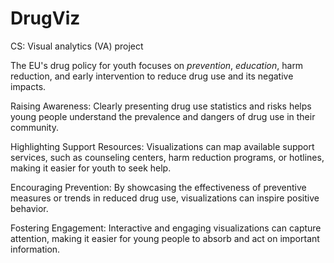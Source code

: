 # DrugViz
CS: Visual analytics (VA) project 

The EU's drug policy for youth focuses on *prevention*, *education*, harm reduction, and early intervention to reduce drug use and its negative impacts.

Raising Awareness: Clearly presenting drug use statistics and risks helps young people understand the prevalence and dangers of drug use in their community.

Highlighting Support Resources: Visualizations can map available support services, such as counseling centers, harm reduction programs, or hotlines, making it easier for youth to seek help.

Encouraging Prevention: By showcasing the effectiveness of preventive measures or trends in reduced drug use, visualizations can inspire positive behavior.

Fostering Engagement: Interactive and engaging visualizations can capture attention, making it easier for young people to absorb and act on important information.
